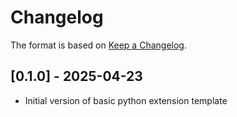 # Changelog

The format is based on [Keep a Changelog](https://keepachangelog.com/en/1.0.0/).


## [0.1.0] - 2025-04-23
- Initial version of basic python extension template
